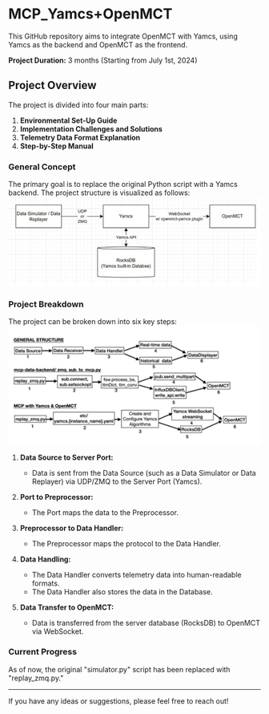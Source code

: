 # MCP_Yamcs+OpenMCT

This GitHub repository aims to integrate OpenMCT with Yamcs, using Yamcs as the backend and OpenMCT as the frontend.

**Project Duration:** 3 months (Starting from July 1st, 2024)

## Project Overview

The project is divided into four main parts:

1. **Environmental Set-Up Guide**
2. **Implementation Challenges and Solutions**
3. **Telemetry Data Format Explanation**
4. **Step-by-Step Manual**

### General Concept

The primary goal is to replace the original Python script with a Yamcs backend. The project structure is visualized as follows:
![Yamcs OpenMCT Data Flow](Yamcs_OpenMCT_DataFlow.png)

### Project Breakdown

The project can be broken down into six key steps:
![MCP Structure Comparison](MCP_Structure_Comparison.png)

1. **Data Source to Server Port:** 
   - Data is sent from the Data Source (such as a Data Simulator or Data Replayer) via UDP/ZMQ to the Server Port (Yamcs).
   
2. **Port to Preprocessor:** 
   - The Port maps the data to the Preprocessor.
   
3. **Preprocessor to Data Handler:** 
   - The Preprocessor maps the protocol to the Data Handler.
   
4. **Data Handling:** 
   - The Data Handler converts telemetry data into human-readable formats.
   - The Data Handler also stores the data in the Database.
   
5. **Data Transfer to OpenMCT:** 
   - Data is transferred from the server database (RocksDB) to OpenMCT via WebSocket.

### Current Progress

As of now, the original "simulator.py" script has been replaced with "replay_zmq.py."

---

If you have any ideas or suggestions, please feel free to reach out!
